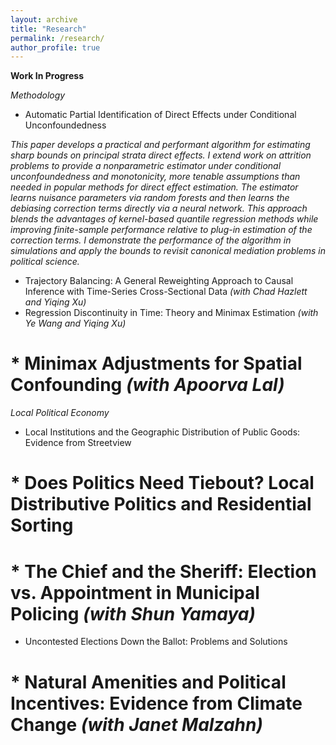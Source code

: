 ```yaml
---
layout: archive
title: "Research"
permalink: /research/
author_profile: true
---
```


**Work In Progress**

_Methodology_

* Automatic Partial Identification of Direct Effects under Conditional Unconfoundedness

_This paper develops a practical and performant algorithm for estimating sharp bounds on principal strata direct effects. I extend work on attrition problems to provide a nonparametric estimator under conditional unconfoundedness and monotonicity, more tenable assumptions than needed in popular methods for direct effect estimation. The estimator learns nuisance parameters via random forests and then learns the debiasing correction terms directly via a neural network. This approach blends the advantages of kernel-based quantile regression methods while improving finite-sample performance relative to plug-in estimation of the correction terms. I demonstrate the performance of the algorithm in simulations and apply the bounds to revisit canonical mediation problems in political science._

* Trajectory Balancing: A General Reweighting Approach to Causal Inference with Time-Series Cross-Sectional Data _(with Chad Hazlett and Yiqing Xu)_
* Regression Discontinuity in Time: Theory and Minimax Estimation _(with  Ye Wang and Yiqing Xu)_

# * Minimax Adjustments for Spatial Confounding _(with Apoorva Lal)_

_Local Political Economy_

* Local Institutions and the Geographic Distribution of Public Goods: Evidence from Streetview
# * Does Politics Need Tiebout? Local Distributive Politics and Residential Sorting
# * The Chief and the Sheriff: Election vs. Appointment in Municipal Policing _(with Shun Yamaya)_
* Uncontested Elections Down the Ballot: Problems and Solutions
# * Natural Amenities and Political Incentives: Evidence from Climate Change _(with Janet Malzahn)_
